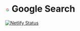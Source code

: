 <h1> <img src="public/Googlelogo.png" height="2.7%" width="2.7%"> Google Search </h1>

[![Netlify Status](https://api.netlify.com/api/v1/badges/80fcca63-ed1e-4ed9-9314-ac98f86cc17d/deploy-status)](https://app.netlify.com/sites/googlesearching/deploys)
